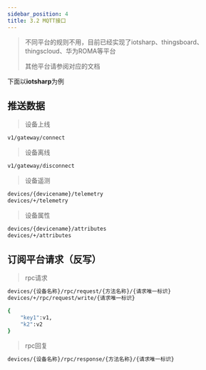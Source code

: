 ```yaml
---
sidebar_position: 4
title: 3.2 MQTT接口
---
```

> 不同平台的规则不用，目前已经实现了iotsharp、thingsboard、thingscloud、华为ROMA等平台
>
> 其他平台请参阅对应的文档
>

下面以**iotsharp**为例

## 推送数据
> 设备上线
```bash
v1/gateway/connect
```

> 设备离线
```bash
v1/gateway/disconnect
```

> 设备遥测
```bash
devices/{devicename}/telemetry
devices/+/telemetry
```

> 设备属性
```bash
devices/{devicename}/attributes
devices/+/attributes
```

## 订阅平台请求（反写）
> rpc请求

```bash
devices/{设备名称}/rpc/request/{方法名称}/{请求唯一标识}
devices/+/rpc/request/write/{请求唯一标识}

{
    "key1":v1,
    "k2":v2
}

```

> rpc回复
```bash
devices/{设备名称}/rpc/response/{方法名称}/{请求唯一标识}
```
